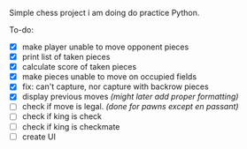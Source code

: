 Simple chess project i am doing do practice Python.

To-do:


- [x] make player unable to move opponent pieces
- [x] print list of taken pieces
- [x] calculate score of taken pieces
- [x] make pieces unable to move on occupied fields
- [x] fix: can't capture, nor capture with backrow pieces
- [x] display previous moves *(might later add proper formatting)*
- [ ] check if move is legal. *(done for pawns except en passant)*
- [ ] check if king is check
- [ ] check if king is checkmate
- [ ] create UI 